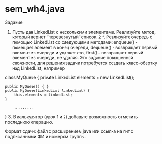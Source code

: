 # sem_wh4.java
Задание

1. Пусть дан LinkedList с несколькими элементами. Реализуйте метод, который вернет “перевернутый” список.
2 *. Реализуйте очередь с помощью LinkedList со следующими методами:
enqueue() - помещает элемент в конец очереди,
dequeue() - возвращает первый элемент из очереди и удаляет его,
first() - возвращает первый элемент из очереди, не удаляя.
Это задание повышенной сложности, для решения задачи потребуется создать класс-обертку над LinkedList, например:

class MyQueue {
    private LinkedList elements = new LinkedList();

    public MyQueue() { }
    public MyQueue(LinkedList linkedList) {
        this.elements = linkedList;
    }

        .........

}
3. В калькулятор (урок 1 и 2) добавьте возможность отменить последнюю операцию.

Формат сдачи: файл с расширением java или ссылка на гит с подписанными ФИ и номером группы.
